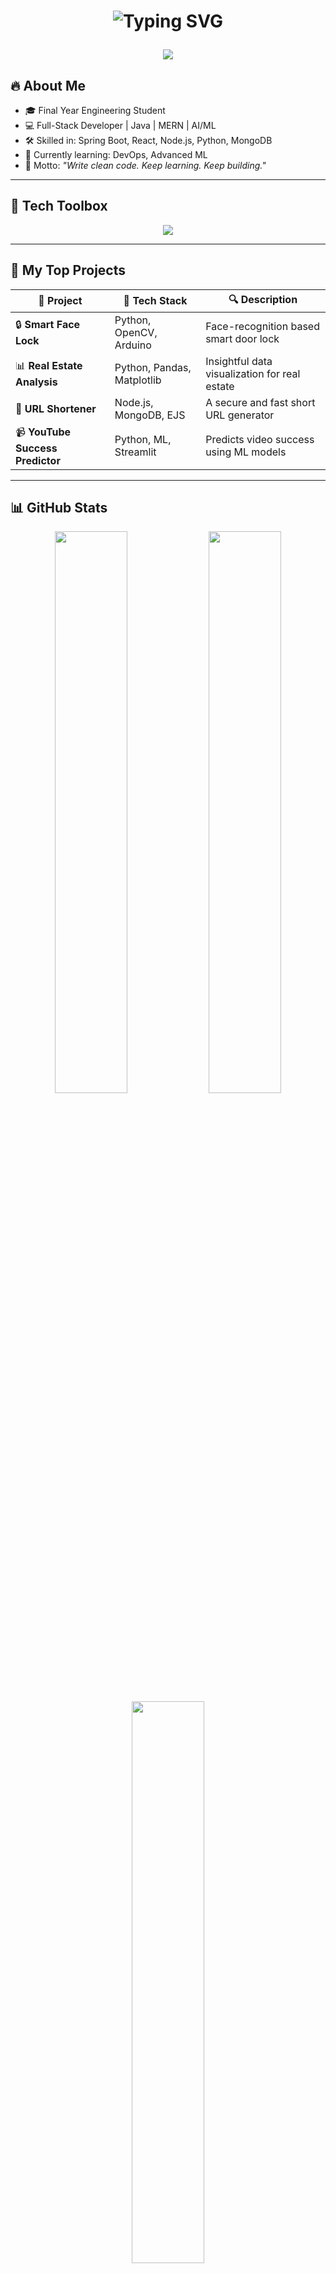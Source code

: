 <!-- VikasAmale/README.md -->

<h1 align="center">
<p align="center">
  <img src="https://readme-typing-svg.demolab.com/?font=Fira+Code&size=26&pause=1000&color=00F7FF&center=true&vCenter=true&width=800&lines=Hey+there!+I'm+Vikas+Amale+👨‍💻;Final+Year+Engineer+%7C+Java+Developer+%7C+AI+%7C+ML+Enthusiast;Turning+Coffee+☕+into+Code+🚀;Always+Learning+%7C+Always+Building+💡" alt="Typing SVG" />
</p>

</h1>

<p align="center">
  <img src="https://capsule-render.vercel.app/api?type=waving&color=00f7ff&height=150&section=header&text=Welcome%20to%20My%20World%20🌐&fontSize=35&fontAlignY=35&fontAlign=50"/>
</p>

## 🔥 About Me

- 🎓 Final Year Engineering Student
- 💻 Full-Stack Developer | Java | MERN | AI/ML
- 🛠️ Skilled in: Spring Boot, React, Node.js, Python, MongoDB
- 🌱 Currently learning: DevOps, Advanced ML
- 🧠 Motto: _"Write clean code. Keep learning. Keep building."_

---

## 🧰 Tech Toolbox

<p align="center">
  <img src="https://skillicons.dev/icons?i=java,python,spring,react,nodejs,mongodb,mysql,git,github,html,css,js,bootstrap" />
</p>

---

## 🚀 My Top Projects

| 🔗 Project | 🔧 Tech Stack | 🔍 Description |
|-----------|---------------|----------------|
| 🔒 **Smart Face Lock** | Python, OpenCV, Arduino | Face-recognition based smart door lock |
| 📊 **Real Estate Analysis** | Python, Pandas, Matplotlib | Insightful data visualization for real estate |
| 🔗 **URL Shortener** | Node.js, MongoDB, EJS | A secure and fast short URL generator |
| 📹 **YouTube Success Predictor** | Python, ML, Streamlit | Predicts video success using ML models |

---

## 📊 GitHub Stats

<p align="center">
  <img src="https://github-readme-stats.vercel.app/api?username=VikasAmale&show_icons=true&theme=tokyonight&hide_border=true" width="48%"/>
  <img src="https://github-readme-streak-stats.herokuapp.com/?user=VikasAmale&theme=tokyonight&hide_border=true" width="48%"/>
  <br/>
  <img src="https://github-readme-stats.vercel.app/api/top-langs/?username=VikasAmale&layout=compact&theme=tokyonight&hide_border=true" width="48%"/>
</p>

---

## 🌐 Let’s Connect

<p align="center">
  <a href="https://www.linkedin.com/in/vikas-amale" target="_blank"><img src="https://img.shields.io/badge/LinkedIn-0077B5?style=for-the-badge&logo=linkedin&logoColor=white"/></a>
  <a href="mailto:vickyamale2004@gmail.com"><img src="https://img.shields.io/badge/Gmail-D14836?style=for-the-badge&logo=gmail&logoColor=white"/></a>
  <a href="https://github.com/VikasAmale"><img src="https://img.shields.io/badge/GitHub-black?style=for-the-badge&logo=github&logoColor=white"/></a>
  <a href="https://vikasamale.github.io"><img src="https://img.shields.io/badge/Portfolio-000000?style=for-the-badge&logo=react&logoColor=white"/></a>
</p>

---

## ✨ Quote That Drives Me

> _"Write once, run anywhere."_  
> <p align="right">— That's why I chose Java, but I code everywhere ⚡</p>

---

<p align="center">
  <img src="https://capsule-render.vercel.app/api?type=waving&color=00f7ff&height=200&section=footer&text=Thanks%20for%20visiting!%20🌟&fontSize=30&fontAlignY=40" />
</p>

